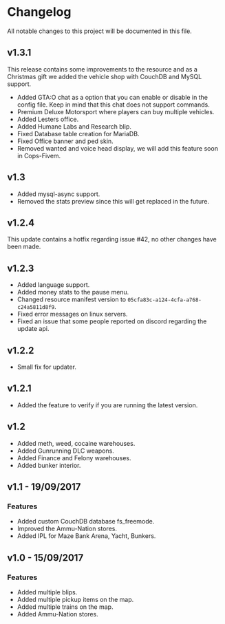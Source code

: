 # Changelog    
All notable changes to this project will be documented in this file.

## v1.3.1
This release contains some improvements to the resource and as a Christmas gift we added the vehicle shop with CouchDB and MySQL support.    

- Added GTA:O chat as a option that you can enable or disable in the config file. Keep in mind that this chat does not support commands.
- Premium Deluxe Motorsport where players can buy multiple vehicles.
- Added Lesters office.
- Added Humane Labs and Research blip.
- Fixed Database table creation for MariaDB.
- Fixed Office banner and ped skin.
- Removed wanted and voice head display, we will add this feature soon in Cops-Fivem.

## v1.3
- Added mysql-async support.
- Removed the stats preview since this will get replaced in the future.

## v1.2.4 
This update contains a hotfix regarding issue #42, no other changes have been made.

## v1.2.3
- Added language support.
- Added money stats to the pause menu.
- Changed resource manifest version to `05cfa83c-a124-4cfa-a768-c24a5811d8f9`.
- Fixed error messages on linux servers.
- Fixed an issue that some people reported on discord regarding the update api.

## v1.2.2
- Small fix for updater.

## v1.2.1
- Added the feature to verify if you are running the latest version.

## v1.2 
- Added meth, weed, cocaine warehouses.
- Added Gunrunning DLC weapons.
- Added Finance and Felony warehouses.
- Added bunker interior.

## v1.1 - 19/09/2017

### Features
- Added custom CouchDB database fs_freemode.
- Improved the Ammu-Nation stores.
- Added IPL for Maze Bank Arena, Yacht, Bunkers.

## v1.0 - 15/09/2017

### Features
- Added multiple blips.
- Added multiple pickup items on the map.
- Added multiple trains on the map.
- Added Ammu-Nation stores.
